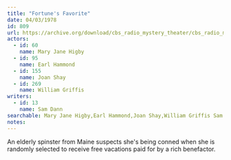 ```yaml
---
title: "Fortune's Favorite"
date: 04/03/1978
id: 809
url: https://archive.org/download/cbs_radio_mystery_theater/cbs_radio_mystery_theater-0801-0850.zip/cbs_radio_mystery_theater-0801-0850%2Fcbsrmt_0809_fortunes_favorite.mp3
actors:  
  - id: 60
    name: Mary Jane Higby  
  - id: 95
    name: Earl Hammond  
  - id: 155
    name: Joan Shay  
  - id: 269
    name: William Griffis
writers:  
  - id: 13
    name: Sam Dann
searchable: Mary Jane Higby,Earl Hammond,Joan Shay,William Griffis Sam Dann
notes:  
---
```

An elderly spinster from Maine suspects she's being conned when she is randomly selected to receive free vacations paid for by a rich benefactor.